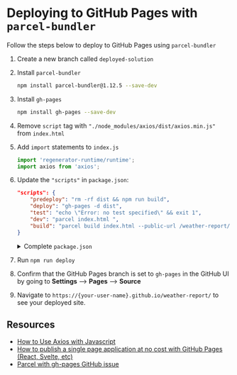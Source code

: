 # Deploying to GitHub Pages with `parcel-bundler`

Follow the steps below to deploy to GitHub Pages using `parcel-bundler`

1. Create a new branch called `deployed-solution`
1. Install `parcel-bundler`
    ```bash
    npm install parcel-bundler@1.12.5 --save-dev
    ```
1. Install `gh-pages`
    ```bash
    npm install gh-pages --save-dev
1. Remove `script` tag with `"./node_modules/axios/dist/axios.min.js"` from `index.html`
1. Add `import` statements to `index.js` 
    ```js
    import 'regenerator-runtime/runtime';
    import axios from 'axios';
    ```
1. Update the `"scripts"` in `package.json`:
    ```json
    "scripts": {
        "predeploy": "rm -rf dist && npm run build",
        "deploy": "gh-pages -d dist",
        "test": "echo \"Error: no test specified\" && exit 1",
        "dev": "parcel index.html ",
        "build": "parcel build index.html --public-url /weather-report/"
    }
    ```
    <details>
    <summary>Complete <code>package.json</code></summary>

    ```json
    {
        "dependencies": {
            "axios": "^0.27.2"
        },
        "devDependencies": {
            "gh-pages": "^4.0.0",
            "parcel-bundler": "^1.12.5"
        },
        "scripts": {
            "predeploy": "rm -rf dist && npm run build",
            "deploy": "gh-pages -d dist",
            "test": "echo \"Error: no test specified\" && exit 1",
            "dev": "parcel index.html ",
            "build": "parcel build index.html --public-url /weather-report/"
        }
    }
    ```

    </details>
1. Run `npm run deploy`
1. Confirm that the GitHub Pages branch is set to `gh-pages` in the GitHub UI by going to **Settings** --> **Pages** --> **Source**
1. Navigate to `https://{your-user-name}.github.io/weather-report/` to see your deployed site.

## Resources
- [How to Use Axios with Javascript](https://www.digitalocean.com/community/tutorials/js-axios-vanilla-js)
- [How to publish a single page application at no cost with GitHub Pages (React, Svelte, etc)](https://levelup.gitconnected.com/how-to-publish-a-single-page-application-at-no-cost-with-github-pages-react-svelte-etc-897b8f75a22b)
- [Parcel with gh-pages GitHub issue](https://github.com/parcel-bundler/parcel/issues/505)